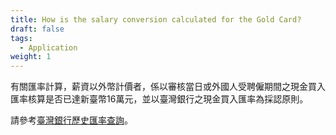 ```yaml
---
title: How is the salary conversion calculated for the Gold Card?
draft: false
tags:
  - Application
weight: 1
---
```

有關匯率計算，薪資以外幣計價者，係以審核當日或外國人受聘僱期間之現金買入匯率核算是否已達新臺幣16萬元，並以臺灣銀行之現金買入匯率為採認原則。

請參考[臺灣銀行歷史匯率查詢](https://rate.bot.com.tw/xrt/history?Lang=zh-TW&id=e3f306608bbd148614347e402755a24e64c4cdc8"至臺灣銀行歷史匯率查詢")。